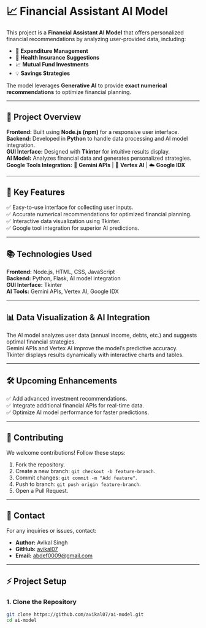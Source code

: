 # 📈 Financial Assistant AI Model
This project is a **Financial Assistant AI Model** that offers personalized financial recommendations by analyzing user-provided data, including:

- 🤑 **Expenditure Management**  
- 🏥 **Health Insurance Suggestions**  
- 📈 **Mutual Fund Investments**  
- 💡 **Savings Strategies**  

The model leverages **Generative AI** to provide **exact numerical recommendations** to optimize financial planning.

---

## 🚀 Project Overview
**Frontend:** Built using **Node.js (npm)** for a responsive user interface.  
**Backend:** Developed in **Python** to handle data processing and AI model integration.  
**GUI Interface:** Designed with **Tkinter** for intuitive results display.  
**AI Model:** Analyzes financial data and generates personalized strategies.  
**Google Tools Integration:** 🤖 **Gemini APIs** | 📡 **Vertex AI** | ☁️ **Google IDX**

---

## 🎯 Key Features
✅ Easy-to-use interface for collecting user inputs.  
✅ Accurate numerical recommendations for optimized financial planning.  
✅ Interactive data visualization using Tkinter.  
✅ Google tool integration for superior AI predictions.

---

## 📚 Technologies Used
**Frontend:** Node.js, HTML, CSS, JavaScript  
**Backend:** Python, Flask, AI model integration  
**GUI Interface:** Tkinter  
**AI Tools:** Gemini APIs, Vertex AI, Google IDX  

---

## 📊 Data Visualization & AI Integration
The AI model analyzes user data (annual income, debts, etc.) and suggests optimal financial strategies.  
Gemini APIs and Vertex AI improve the model’s predictive accuracy.  
Tkinter displays results dynamically with interactive charts and tables.

---

## 🛠️ Upcoming Enhancements
✅ Add advanced investment recommendations.  
✅ Integrate additional financial APIs for real-time data.  
✅ Optimize AI model performance for faster predictions.

---

## 🤝 Contributing
We welcome contributions! Follow these steps:  
1. Fork the repository.  
2. Create a new branch: `git checkout -b feature-branch`.  
3. Commit changes: `git commit -m "Add feature"`.  
4. Push to branch: `git push origin feature-branch`.  
5. Open a Pull Request.

---

## 📧 Contact
For any inquiries or issues, contact:  
- **Author:** Avikal Singh  
- **GitHub:** [avikal07](https://github.com/avikal07)  
- **Email:** abdef0009@gmail.com  

---

## ⚡ Project Setup
### 1. Clone the Repository
```bash
git clone https://github.com/avikal07/ai-model.git
cd ai-model

